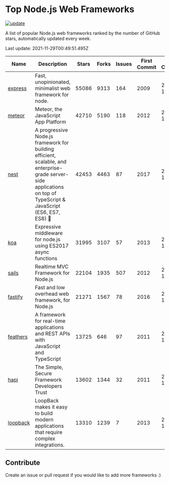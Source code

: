 # Top Node.js Web Frameworks

[![update](https://github.com/sunnysid3up/nodejs-web-frameworks/actions/workflows/update.yml/badge.svg)](https://github.com/sunnysid3up/nodejs-web-frameworks/actions/workflows/update.yml)

A list of popular Node.js web frameworks ranked by the number of GitHub stars, automatically updated every week.

Last update: 2021-11-29T00:49:51.495Z

| Name          | Description          | Stars                     | Forks          | Issues               | First Commit        | Last Commit         | Language          |
|---------------|----------------------|---------------------------|----------------|----------------------|---------------------|---------------------|-------------------|
| [express](https://github.com/expressjs/express) | Fast, unopinionated, minimalist web framework for node. | 55086 | 9313 | 164 | 2009 | 2021-11-28 | JS |
| [meteor](https://github.com/meteor/meteor) | Meteor, the JavaScript App Platform | 42710 | 5190 | 118 | 2012 | 2021-11-28 | JS |
| [nest](https://github.com/nestjs/nest) | A progressive Node.js framework for building efficient, scalable, and enterprise-grade server-side applications on top of TypeScript & JavaScript (ES6, ES7, ES8) 🚀 | 42453 | 4463 | 87 | 2017 | 2021-11-28 | TS |
| [koa](https://github.com/koajs/koa) | Expressive middleware for node.js using ES2017 async functions | 31995 | 3107 | 57 | 2013 | 2021-11-28 | JS |
| [sails](https://github.com/balderdashy/sails) | Realtime MVC Framework for Node.js | 22104 | 1935 | 507 | 2012 | 2021-11-28 | JS |
| [fastify](https://github.com/fastify/fastify) | Fast and low overhead web framework, for Node.js | 21271 | 1567 | 78 | 2016 | 2021-11-29 | JS |
| [feathers](https://github.com/feathersjs/feathers) | A framework for real-time applications and REST APIs with JavaScript and TypeScript | 13725 | 646 | 97 | 2011 | 2021-11-28 | TS |
| [hapi](https://github.com/hapijs/hapi) | The Simple, Secure Framework Developers Trust | 13602 | 1344 | 32 | 2011 | 2021-11-28 | JS |
| [loopback](https://github.com/strongloop/loopback) | LoopBack makes it easy to build modern applications that require complex integrations. | 13310 | 1239 | 7 | 2013 | 2021-11-28 | JS |

## Contribute 

Create an issue or pull request if you would like to add more frameworks :)